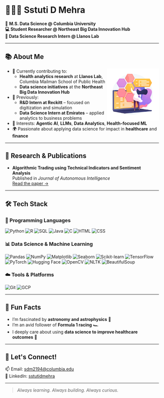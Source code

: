 # 👩🏻‍💻 Sstuti D Mehra


🗽 **M.S. Data Science @ Columbia University  
💻 Student Researcher @ Northeast Big Data Innovation Hub  
🧬 Data Science Research Intern @ Llanos Lab**  

---

## 📚 About Me
<img align="right" src="Wavy_Bus-04_Single-08.jpg" width="170px">
 
- 🔬 Currently contributing to:
  - **Health analytics research** at **Llanos Lab**, Columbia Mailman School of Public Health  
  - **Data science initiatives** at the **Northeast Big Data Innovation Hub**  
- 💼 Previously:
  - **R&D Intern at Reckitt** – focused on digitization and simulation  
  - **Data Science Intern at Emirates** – applied analytics to business problems  
- 🤖 Interests: **Agentic AI**, **LLMs**, **Data Analytics**, **Health-focused ML**  
- 🌍 Passionate about applying data science for impact in **healthcare** and **finance**

---

## 🧠 Research & Publications

- **Algorithmic Trading using Technical Indicators and Sentiment Analysis**  
  Published in *Journal of Autonomous Intelligence*  
  [Read the paper →](https://doi.org/10.32629/jai.v7i4.1328)

---

## 🛠️ Tech Stack

### 🧪 Programming Languages
![Python](https://img.shields.io/badge/Python-3670A0?style=for-the-badge&logo=python&logoColor=ffdd54)
![R](https://img.shields.io/badge/R-276DC3?style=for-the-badge&logo=r&logoColor=white)
![SQL](https://img.shields.io/badge/SQL-025E8C?style=for-the-badge&logo=sqlite&logoColor=white)
![Java](https://img.shields.io/badge/Java-ED8B00?style=for-the-badge&logo=java&logoColor=white)
![C](https://img.shields.io/badge/C-00599C?style=for-the-badge&logo=c&logoColor=white)
![HTML](https://img.shields.io/badge/HTML5-E34F26?style=for-the-badge&logo=html5&logoColor=white)
![CSS](https://img.shields.io/badge/CSS3-1572B6?style=for-the-badge&logo=css3&logoColor=white)

### 📊 Data Science & Machine Learning
![Pandas](https://img.shields.io/badge/Pandas-150458?style=for-the-badge&logo=pandas&logoColor=white)
![NumPy](https://img.shields.io/badge/NumPy-013243?style=for-the-badge&logo=numpy&logoColor=white)
![Matplotlib](https://img.shields.io/badge/Matplotlib-11557C?style=for-the-badge&logo=matplotlib&logoColor=white)
![Seaborn](https://img.shields.io/badge/Seaborn-004D61?style=for-the-badge)
![Scikit-learn](https://img.shields.io/badge/Scikit--Learn-F7931E?style=for-the-badge&logo=scikit-learn&logoColor=white)
![TensorFlow](https://img.shields.io/badge/TensorFlow-FF6F00?style=for-the-badge&logo=tensorflow&logoColor=white)
![PyTorch](https://img.shields.io/badge/PyTorch-EE4C2C?style=for-the-badge&logo=pytorch&logoColor=white)
![Hugging Face](https://img.shields.io/badge/HuggingFace-FFD21F?style=for-the-badge&logo=huggingface&logoColor=black)
![OpenCV](https://img.shields.io/badge/OpenCV-5C3EE8?style=for-the-badge&logo=opencv&logoColor=white)
![NLTK](https://img.shields.io/badge/NLTK-9C27B0?style=for-the-badge)
![BeautifulSoup](https://img.shields.io/badge/BeautifulSoup-4B0082?style=for-the-badge)

### ☁️ Tools & Platforms
![Git](https://img.shields.io/badge/Git-F05032?style=for-the-badge&logo=git&logoColor=white)
![GCP](https://img.shields.io/badge/Google%20Cloud-4285F4?style=for-the-badge&logo=google-cloud&logoColor=white)

---

## 🌌 Fun Facts

- I’m fascinated by **astronomy and astrophysics** 🌠  
- I’m an avid follower of **Formula 1 racing** 🏎️  
- I deeply care about using **data science to improve healthcare outcomes** 💙

---

## 💬 Let's Connect!

📫 Email: [sdm2194@columbia.edu](mailto:sdm2194@columbia.edu)  
🔗 LinkedIn: [sstutidmehra](https://www.linkedin.com/in/sstutidmehra/)

---

> *Always learning. Always building. Always curious.*

<!--
**sstuti/sstuti** is a ✨ _special_ ✨ repository because its `README.md` (this file) appears on your GitHub profile.

Here are some ideas to get you started:

- 🔭 I’m currently working on ...
- 🌱 I’m currently learning ...
- 👯 I’m looking to collaborate on ...
- 🤔 I’m looking for help with ...
- 💬 Ask me about ...
- 📫 How to reach me: ...
- 😄 Pronouns: ...
- ⚡ Fun fact: ...
-->
